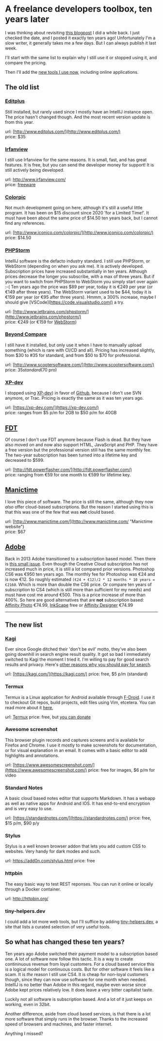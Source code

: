 <!--
  description: Ten years ago I made a list of software and tools I use as a freelancer. This is the same list in its current state.
  date: 2023-05-29
  modified: 2023-05-29
  slug: a-freelance-developers-tool-box-ten-years-later
  type: post
  header: barn-images-t5YUoHW6zRo-unsplash.jpg
  headerColofon: photo by [Barn images](https://unsplash.com/@barnimages)
  headerClassName: no-blur darken
  categories: code, work
  tags: frameworks, ide, libraries, software, tools
  metaKeyword: tool
  metaTitle: A feelance developer's tool box
  metaDescription: Ten years ago I made a list of software and tools I use as a freelancer. This is the same list in its current state.
-->

# A freelance developers toolbox, ten years later

I was thinking about revisiting [this blogpost](/a-freelance-developers-tool-box) I did a while back. I just checked the date, and I posted it exactly ten years ago! Unfortunately I'm a slow writer, it generally takes me a few days. But I can always publish it last week.

I'll start with the same list to explain why I still use it or stopped using it, and compare the pricing.

Then I'll add the [new tools I use now](#the-new-list), including online applications.


## The old list

### [Editplus](/a-freelance-developers-tool-box#editplus)

Still installed, but rarely used since I mostly have an IntellIJ instance open. The price hasn't changed though. And the most recent version update is from this year.

url: [http://www.editplus.com/](http://www.editplus.com/)  
price: $35

### [Irfanview](/a-freelance-developers-tool-box#irfanview)

I still use Irfanview for the same reasons. It is small, fast, and has great features. It is free, but you can send the developer money for support! It is still actively being developed.

url: [http://www.irfanview.com/  
](http://www.irfanview.com/)price: [freeware](https://www.irfanview.com/main_support_engl.htm)

### [Colorpic](/a-freelance-developers-tool-box#colorpic)

Not much development going on here, although it's still a useful little program. It has been on $15 discount since 2020 'for a Limited Time!'. It must have been about the same price of $14.50 ten years back, but I cannot find any references.

url: [http://www.iconico.com/colorpic/](http://www.iconico.com/colorpic/)  
price: $14.50

### [PHPStorm](/a-freelance-developers-tool-box#phpstorm)

IntellIJ software is the defacto industry standard. I still use PHPStorm, or WebStorm (depending on when you ask me). It is actively developed. Subscription prices have increased substantially in ten years. Although prices decrease the longer you subscribe, with a max of three years. But if you want to switch from PHPStorm to WebStorm you simply start over again :-(
Ten years ago the price was $89 per year, today it is €249 per year (or €149 after three years).
The WebStorm variant used to be $44, today it is €159 per year (or €95 after three years).
Hmmm, a 300% increase, maybe I should give [VSCode](https://code.visualstudio.com() a try.

url: [http://www.jetbrains.com/phpstorm/](http://www.jetbrains.com/phpstorm/)  
price: €249 (or €159 for [WebStorm](http://www.jetbrains.com/webstorm/ "same IDE, less features"))

### [Beyond Compare](/a-freelance-developers-tool-box#beyond-compare)

I still have it installed, but only use it when I have to manually upload something (which is rare with CI/CD and all).
Pricing has increased slightly, from $30 to #35 for standard, and from $50 to $70 for professional.

url: [http://www.scootersoftware.com/](http://www.scootersoftware.com/)  
price: $35 standard ($70 pro)

### [XP-dev](/a-freelance-developers-tool-box#xp-dev)

I stopped using [XP-dev](https://xp-dev.com/)) in favor of [Github](https://github.com/), because I don't use SVN anymore, or Trac. Pricing is exactly the same as it was ten years ago.

url: [https://xp-dev.com/](https://xp-dev.com/)  
price: ranges from $5 p/m for 2GB to $50 p/m for 40GB

## [FDT](/a-freelance-developers-tool-box#fdt)

Of course I don't use FDT anymore because Flash is dead. But they have also moved on and now also support HTML, JavaScript and PHP. They have a free version but the professional version still has the same monthly fee. The two-year subscription has been turned into a lifetime key and decreased to $599.

url: [http://fdt.powerflasher.com/](http://fdt.powerflasher.com/)  
price: ranging from €59 for one month to €599 for lifetime key.

## [Manictime](/a-freelance-developers-tool-box#manictime)

I love this piece of software. The price is still the same, although they now *also* offer cloud-based subscriptions. But the reason I started using this is that this was one of the few that was **not** clould based.

url: [http://www.manictime.com/](http://www.manictime.com/ "Manictime website")  
price: $67

## [Adobe](/a-freelance-developers-tool-box#adobe)

Back in 2013 Adobe transitioned to a subscription based model. Then there is [this small issue](https://www.vice.com/en/article/a3xk3p/adobe-tells-users-they-can-get-sued-for-using-old-versions-of-photoshop).
Even though the Creative Cloud subscription has not increased much in price, it is still a lot compared prior versions. Photoshop CS6 was €950 ten years ago. The monthly fee for Photoshop was €24 and is now €12. So roughly estimated `(€24 + €12)/2 * 12 months * 10 years = €2160`. Which is more than double the CS6 price. Or compare ten years of subscription to CS4 (which is still more than sufficient for my needs) and must have cost me around €500. This is a price increase of more than 400%.
So here are good alternatives that are **not** subscription based: [Affinity Photo](https://affinity.serif.com/en-us/photo/) €74.99, [InkScape](https://inkscape.org/) free or [Affinity Designer](https://affinity.serif.com/en-gb/designer/) €74.99

---

## The new list

### [Kagi](https://kagi.com/)

Ever since Google ditched their 'don't be evil' motto, they've also been going downhill in search engine result quality. It got so bad I immediately switched to Kagi the moment I tried it.
I'm willing to pay for good search results and privacy. Here's [other reasons why you should pay for search](https://help.kagi.com/kagi/plans/why-pay-for-search.html).

url: [https://kagi.com/](https://kagi.com/)
price: free, $5 p/m (standard)


### Termux

Termux is a Linux application for Android available through [F-Droid](https://f-droid.org/). I use it to checkout Git repos, build projects, edit files using Vim, etcetera. You can read more about it [here](/best-free-editor-on-android),

url: [Termux](https://termux.dev)
price: free, but [you can donate](https://termux.dev/en/donate.html)


### Awesome screenshot

This browser plugin records and captures screens and is available for Firefox and Chrome. I use it mostly to make screenshots for documentation, or for visual explanation in an email. It comes with a basic editor to add highlights and annotations.

url: [https://www.awesomescreenshot.com/](https://www.awesomescreenshot.com/)
price: free for images, $6 p/m for video


### Standard Notes

A basic cloud based notes editor that supports Markdown. It has a webapp as well as native apps for Android and IOS. It has end-to-end encryption and is very easy to use.

url: [https://standardnotes.com/](https://standardnotes.com/)
price: free, $15 p/m, $90 p/y


### Stylus

Stylus is a well known browser addon that lets you add custom CSS to websites. Very handy for dark modes and such.

url: https://add0n.com/stylus.html
price: free


### httpbin

The easy basic way to test REST reponses. You can run it online or locally through a Docker container.

url: http://httpbin.org/


### tiny-helpers.dev

I could add a lot more web tools, but I'll suffice by adding [tiny-helpers.dev](https://tiny-helpers.dev/), a site that lists a curated selection of very useful tools.


## So what has changed these ten years?

Ten years ago Adobe switched their payment model to a subscription based one. A lot of software now follow this tactic. It is a way to create contininuous revenue from loyal customers. For a cloud based service this is a logical model for continuous costs. But for other software it feels like a scam. It is *the* reason I still use CS4.
It is cheap for non-loyal customers though, since they can now use software for one month when needed.
IntellIJ is no better than Adobe in this regard, maybe even worse since Adobe kept prices relatively low.
It does leave a very bitter capitalist taste.

Luckily not all software is subscription based. And a lot of it just keeps on working, even in 32bit.

Another difference, aside from cloud based services, is that there is a lot more software that simply runs in the browser. Thanks to the increased speed of browsers and machines, and faster internet.

Anything I missed?
